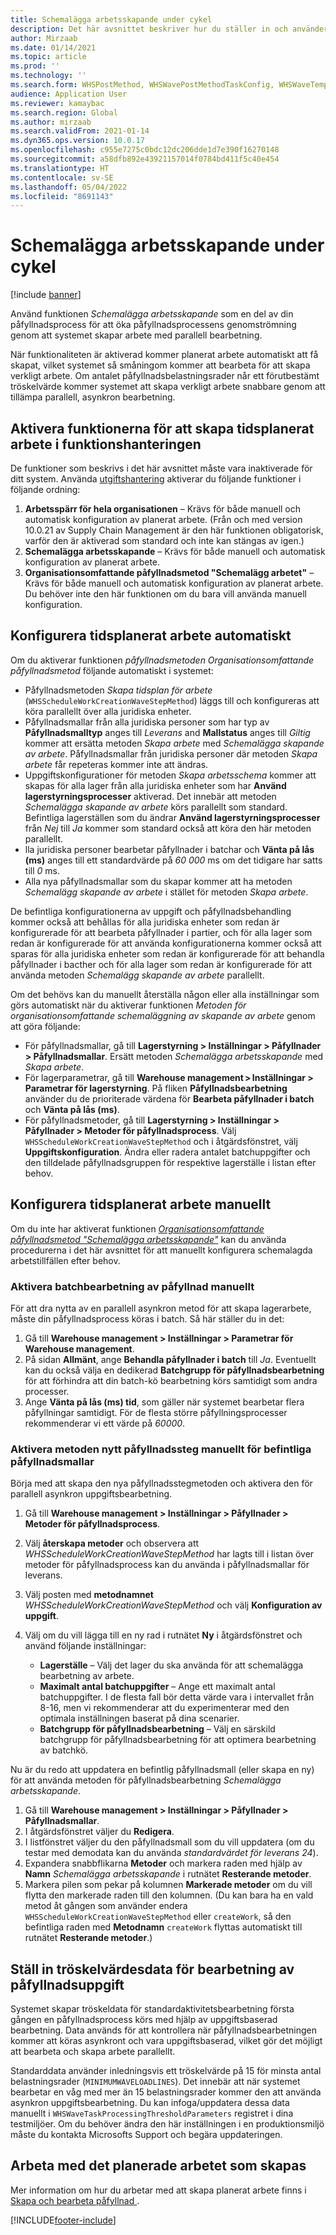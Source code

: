 ```yaml
---
title: Schemalägga arbetsskapande under cykel
description: Det här avsnittet beskriver hur du ställer in och använder metoden Schemalägga arbetsskapande under cykel.
author: Mirzaab
ms.date: 01/14/2021
ms.topic: article
ms.prod: ''
ms.technology: ''
ms.search.form: WHSPostMethod, WHSWavePostMethodTaskConfig, WHSWaveTemplateTable, WHSParameters, WHSWaveTableListPage, WHSWorkTableListPage, WHSWorkTable, BatchJobEnhanced, WHSPlannedWorkOrder
audience: Application User
ms.reviewer: kamaybac
ms.search.region: Global
ms.author: mirzaab
ms.search.validFrom: 2021-01-14
ms.dyn365.ops.version: 10.0.17
ms.openlocfilehash: c955e7275c0bdc12dc206dde1d7e390f16270148
ms.sourcegitcommit: a58dfb892e43921157014f0784bd411f5c40e454
ms.translationtype: HT
ms.contentlocale: sv-SE
ms.lasthandoff: 05/04/2022
ms.locfileid: "8691143"
---
```

# <a name="schedule-work-creation-during-wave"></a>Schemalägga arbetsskapande under cykel

[!include [banner](../../includes/banner.md)]

Använd funktionen *Schemalägga arbetsskapande* som en del av din påfyllnadsprocess för att öka påfyllnadsprocessens genomströmning genom att systemet skapar arbete med parallell bearbetning.

När funktionaliteten är aktiverad kommer planerat arbete automatiskt att få skapat, vilket systemet så småningom kommer att bearbeta för att skapa verkligt arbete. Om antalet påfyllnadsbelastningsrader når ett förutbestämt tröskelvärde kommer systemet att skapa verkligt arbete snabbare genom att tillämpa parallell, asynkron bearbetning.

## <a name="turn-on-the-scheduled-work-creation-features-in-feature-management"></a>Aktivera funktionerna för att skapa tidsplanerat arbete i funktionshanteringen

De funktioner som beskrivs i det här avsnittet måste vara inaktiverade för ditt system. Använda [utgiftshantering](../../fin-ops-core/fin-ops/get-started/feature-management/feature-management-overview.md) aktiverar du följande funktioner i följande ordning:

1. **Arbetsspärr för hela organisationen** – Krävs för både manuell och automatisk konfiguration av planerat arbete. (Från och med version 10.0.21 av Supply Chain Management är den här funktionen obligatorisk, varför den är aktiverad som standard och inte kan stängas av igen.)
1. **Schemalägga arbetsskapande** – Krävs för både manuell och automatisk konfiguration av planerat arbete.
1. **Organisationsomfattande påfyllnadsmetod "Schemalägg arbetet"** – Krävs för både manuell och automatisk konfiguration av planerat arbete. Du behöver inte den här funktionen om du bara vill använda manuell konfiguration.

<a name="Auto-enable-schedule-work-creation"></a>

## <a name="automatically-configure-scheduled-work-creation"></a>Konfigurera tidsplanerat arbete automatiskt

Om du aktiverar funktionen *påfyllnadsmetoden Organisationsomfattande påfyllnadsmetod* följande automatiskt i systemet:

- Påfyllnadsmetoden *Skapa tidsplan för arbete* (`WHSScheduleWorkCreationWaveStepMethod`) läggs till och konfigureras att köra parallellt över alla juridiska enheter.
- Påfyllnadsmallar från alla juridiska personer som har typ av **Påfyllnadsmalltyp** anges till *Leverans* and **Mallstatus** anges till *Giltig* kommer att ersätta metoden *Skapa arbete* med *Schemalägga skapande av arbete*. Påfyllnadsmallar från juridiska personer där metoden *Skapa arbete* får repeteras kommer inte att ändras.
- Uppgiftskonfigurationer för metoden *Skapa arbetsschema* kommer att skapas för alla lager från alla juridiska enheter som har **Använd lagerstyrningsprocesser** aktiverad. Det innebär att metoden *Schemalägga skapande av arbete* körs parallellt som standard. Befintliga lagerställen som du ändrar **Använd lagerstyrningsprocesser** från *Nej* till *Ja* kommer som standard också att köra den här metoden parallellt.
- lla juridiska personer bearbetar påfyllnader i batchar och **Vänta på lås (ms)** anges till ett standardvärde på *60 000* ms om det tidigare har satts till *0* ms.
- Alla nya påfyllnadsmallar som du skapar kommer att ha metoden *Schemalägg skapande av arbete* i stället för metoden *Skapa arbete*.

De befintliga konfigurationerna av uppgift och påfyllnadsbehandling kommer också att behållas för alla juridiska enheter som redan är konfigurerade för att bearbeta påfyllnader i partier, och för alla lager som redan är konfigurerade för att använda konfigurationerna kommer också att sparas för alla juridiska enheter som redan är konfigurerade för att behandla påfyllnader i bacther och för alla lager som redan är konfigurerade för att använda metoden *Schemalägg skapande av arbete* parallellt.

Om det behövs kan du manuellt återställa någon eller alla inställningar som görs automatiskt när du aktiverar funktionen *Metoden för organisationsomfattande schemaläggning av skapande av arbete* genom att göra följande:

- För påfyllnadsmallar, gå till **Lagerstyrning \> Inställningar \> Påfyllnader \> Påfyllnadsmallar**. Ersätt metoden *Schemalägga arbetsskapande* med *Skapa arbete*.
- För lagerparametrar, gå till **Warehouse management \> Inställningar \> Parametrar för lagerstyrning**. På fliken **Påfyllnadsbearbetning** använder du de prioriterade värdena för **Bearbeta påfyllnader i batch** och **Vänta på lås (ms)**.
- För påfyllnadsmetoder, gå till **Lagerstyrning \> Inställningar \> Påfyllnader \> Metoder för påfyllnadsprocess**. Välj `WHSScheduleWorkCreationWaveStepMethod` och i åtgärdsfönstret, välj **Uppgiftskonfiguration**. Ändra eller radera antalet batchuppgifter och den tilldelade påfyllnadsgruppen för respektive lagerställe i listan efter behov.

## <a name="manually-configure-scheduled-work-creation"></a>Konfigurera tidsplanerat arbete manuellt

Om du inte har aktiverat funktionen [*Organisationsomfattande påfyllnadsmetod "Schemalägga arbetsskapande"*](#Auto-enable-schedule-work-creation) kan du använda procedurerna i det här avsnittet för att manuellt konfigurera schemalagda arbetstillfällen efter behov.

### <a name="manually-enable-batch-processing-of-waves"></a>Aktivera batchbearbetning av påfyllnad manuellt

För att dra nytta av en parallell asynkron metod för att skapa lagerarbete, måste din påfyllnadsprocess köras i batch. Så här ställer du in det:

1. Gå till **Warehouse management \> Inställningar \> Parametrar för Warehouse management**.
1. På sidan **Allmänt**, ange **Behandla påfyllnader i batch** till *Ja*. Eventuellt kan du också välja en dedikerad **Batchgrupp för påfyllnadsbearbetning** för att förhindra att din batch-kö bearbetning körs samtidigt som andra processer.
1. Ange **Vänta på lås (ms) tid**, som gäller när systemet bearbetar flera påfyllningar samtidigt. För de flesta större påfyllningsprocesser rekommenderar vi ett värde på *60000*.

### <a name="manually-enable-the-new-wave-step-method-for-existing-wave-templates"></a>Aktivera metoden nytt påfyllnadssteg manuellt för befintliga påfyllnadsmallar

Börja med att skapa den nya påfyllnadsstegmetoden och aktivera den för parallell asynkron uppgiftsbearbetning.

1. Gå till **Warehouse management \> Inställningar \> Påfyllnader \> Metoder för påfyllnadsprocess**.
1. Välj **återskapa metoder** och observera att *WHSScheduleWorkCreationWaveStepMethod* har lagts till i listan över metoder för påfyllnadsprocess kan du använda i påfyllnadsmallar för leverans.
1. Välj posten med **metodnamnet** *WHSScheduleWorkCreationWaveStepMethod* och välj **Konfiguration av uppgift**.
1. Välj om du vill lägga till en ny rad i rutnätet **Ny** i åtgärdsfönstret och använd följande inställningar:

    - **Lagerställe** – Välj det lager du ska använda för att schemalägga bearbetning av arbete.
    - **Maximalt antal batchuppgifter** – Ange ett maximalt antal batchuppgifter. I de flesta fall bör detta värde vara i intervallet från 8-16, men vi rekommenderar att du experimenterar med den optimala inställningen baserat på dina scenarier.
    - **Batchgrupp för påfyllnadsbearbetning** – Välj en särskild batchgrupp för påfyllnadsbearbetning för att optimera bearbetning av batchkö.

Nu är du redo att uppdatera en befintlig påfyllnadsmall (eller skapa en ny) för att använda metoden för påfyllnadsbearbetning *Schemalägga arbetsskapande*.

1. Gå till **Warehouse management \> Inställningar \> Påfyllnader \> Påfyllnadsmallar**.
1. I åtgärdsfönstret väljer du **Redigera**.
1. I listfönstret väljer du den påfyllnadsmall som du vill uppdatera (om du testar med demodata kan du använda *standardvärdet för leverans 24*).
1. Expandera snabbflikarna **Metoder** och markera raden med hjälp av **Namn** *Schemalägga arbetsskapande* i rutnätet **Resterande metoder**.
1. Markera pilen som pekar på kolumnen **Markerade metoder** om du vill flytta den markerade raden till den kolumnen. (Du kan bara ha en vald metod åt gången som använder endera `WHSScheduleWorkCreationWaveStepMethod` eller `createWork`, så den befintliga raden med **Metodnamn** `createWork` flyttas automatiskt till rutnätet **Resterande metoder**.)

## <a name="set-wave-task-processing-threshold-data"></a>Ställ in tröskelvärdesdata för bearbetning av påfyllnadsuppgift

Systemet skapar tröskeldata för standardaktivitetsbearbetning första gången en påfyllnadsprocess körs med hjälp av uppgiftsbaserad bearbetning. Data används för att kontrollera när påfyllnadsbearbetningen kommer att köras asynkront och vara uppgiftsbaserad, vilket gör det möjligt att bearbeta och skapa arbete parallellt.

Standarddata använder inledningsvis ett tröskelvärde på 15 för minsta antal belastningsrader (`MINIMUMWAVELOADLINES`). Det innebär att när systemet bearbetar en våg med mer än 15 belastningsrader kommer den att använda asynkron uppgiftsbearbetning. Du kan infoga/uppdatera dessa data manuellt i `WHSWaveTaskProcessingThresholdParameters` registret i dina testmiljöer. Om du behöver ändra den här inställningen i en produktionsmiljö måste du kontakta Microsofts Support och begära uppdateringen.

## <a name="work-with-the-scheduled-work-creation"></a>Arbeta med det planerade arbetet som skapas

Mer information om hur du arbetar med att skapa planerat arbete finns i [Skapa och bearbeta påfyllnad ](wave-processing.md). 


[!INCLUDE[footer-include](../../includes/footer-banner.md)]
